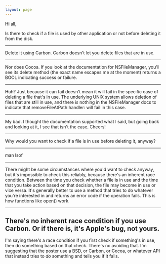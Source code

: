 ```yaml
---
layout: page
---
```


Hi all,

Is there to check if a file is used by other application or not before deleting it from the disk. 

----

Delete it using Carbon. Carbon doesn't let you delete files that are in use.

----

Nor does Cocoa. If you look at the documentation for NSFileManager, you'll see its delete method (the exact name escapes me at the moment) returns a BOOL indicating success or failure.

----

Huh? Just because it can fail doesn't mean it will fail in the specific case of deleting a file that's in use. The underlying UNIX system allows deletion of files that are still in use, and there is nothing in the NSFileManager docs to indicate that removeFileAtPath:handler: will fail in this case.

----

My bad. I thought the documentation supported what I said, but going back and looking at it, I see that isn't the case. Cheers!

----

Why would you want to check if a file is in use before deleting it, anyway?

----

man lsof

----

There might be some circumstances where you'd want to check anyway, but it's impossible to check this reliably, because there's an inherent race condition.  Between the time you check whether a file is in use and the time that you take action based on that decision, the file may become in use or vice versa.  It's generally better to use a method that tries to do whatever you're interested in and returns an error code if the operation fails.  This is how functions like open() work.

----
There's no inherent race condition if you use Carbon. Or if there is, it's Apple's bug, not yours.
----

I'm saying there's a race condition if you first check if something's in use, then do something based on that check.  There's no avoiding that.  I'm suggesting that the poster use a BSD, or Carbon, or Cocoa, or whatever API that instead tries to _do_ something and tells you if it fails.
